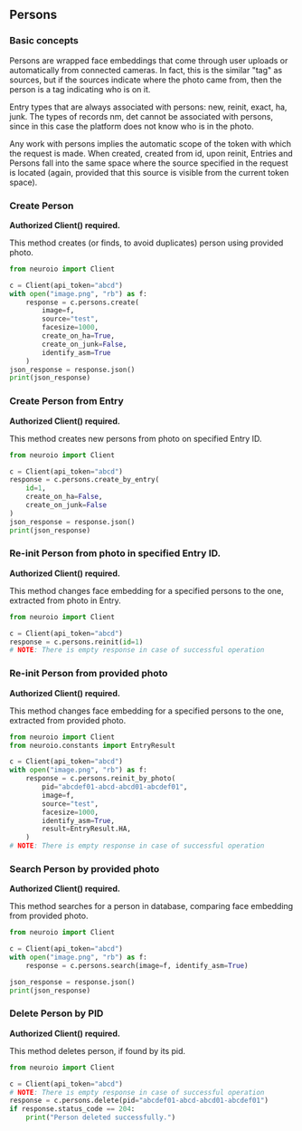 ## Persons

### Basic concepts

Persons are wrapped face embeddings that come through user uploads or automatically from connected cameras. 
In fact, this is the similar "tag" as sources, but if the sources indicate where the photo came from, 
then the person is a tag indicating who is on it.

Entry types that are always associated with persons: new, reinit, exact, ha, junk. 
The types of records nm, det cannot be associated with persons, 
since in this case the platform does not know who is in the photo.

Any work with persons implies the automatic scope of the token with which the request is made. 
When created, created from id, upon reinit, Entries and Persons fall into the same space
where the source specified in the request is located 
(again, provided that this source is visible from the current token space).

### Create Person

__Authorized Client() required.__

This method creates (or finds, to avoid duplicates) person using provided photo.

```python
from neuroio import Client

c = Client(api_token="abcd")
with open("image.png", "rb") as f:
    response = c.persons.create(
        image=f,
        source="test",
        facesize=1000,
        create_on_ha=True,
        create_on_junk=False,
        identify_asm=True
    )
json_response = response.json()
print(json_response)
```

### Create Person from Entry

__Authorized Client() required.__

This method creates new persons from photo on specified Entry ID.

```python
from neuroio import Client

c = Client(api_token="abcd")
response = c.persons.create_by_entry(
    id=1, 
    create_on_ha=False, 
    create_on_junk=False
)
json_response = response.json()
print(json_response)
```

### Re-init Person from photo in specified Entry ID. 

__Authorized Client() required.__

This method changes face embedding for a specified persons to the one, extracted from photo in Entry.

```python
from neuroio import Client

c = Client(api_token="abcd")
response = c.persons.reinit(id=1)
# NOTE: There is empty response in case of successful operation
```

### Re-init Person from provided photo 

__Authorized Client() required.__

This method changes face embedding for a specified persons to the one, extracted from provided photo.

```python
from neuroio import Client
from neuroio.constants import EntryResult

c = Client(api_token="abcd")
with open("image.png", "rb") as f:
    response = c.persons.reinit_by_photo(
        pid="abcdef01-abcd-abcd01-abcdef01",
        image=f,
        source="test",
        facesize=1000,
        identify_asm=True,
        result=EntryResult.HA,
    )
# NOTE: There is empty response in case of successful operation
```

### Search Person by provided photo

__Authorized Client() required.__

This method searches for a person in database, comparing face embedding from provided photo.

```python
from neuroio import Client

c = Client(api_token="abcd")
with open("image.png", "rb") as f:
    response = c.persons.search(image=f, identify_asm=True)

json_response = response.json()
print(json_response)
```

### Delete Person by PID

__Authorized Client() required.__

This method deletes person, if found by its pid.

```python
from neuroio import Client

c = Client(api_token="abcd")
# NOTE: There is empty response in case of successful operation
response = c.persons.delete(pid="abcdef01-abcd-abcd01-abcdef01")
if response.status_code == 204:
    print("Person deleted successfully.")
```